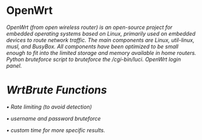 <h1>OpenWrt</h1>
<em><p>OpenWrt (from open wireless router) is an open-source project for embedded operating systems based on Linux, primarily used on embedded devices to route network traffic. The main components are Linux, util-linux, musl, and BusyBox. All components have been optimized to be small enough to fit into the limited storage and memory available in home routers. Python bruteforce script to bruteforce the /cgi-bin/luci. OpenWrt login panel.</p><em>
<h1>WrtBrute Functions</h1>
<p>• Rate limiting (to avoid detection)</p>
<p>• username and password bruteforce</p>
<p>• custom time for more specific results.</p>
